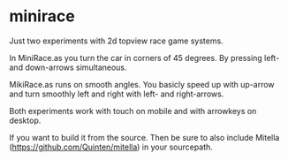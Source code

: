 # minirace

Just two experiments with 2d topview race game systems.

In MiniRace.as you turn the car in corners of 45 degrees. By pressing left- and down-arrows simultaneous.

MikiRace.as runs on smooth angles. You basicly speed up with up-arrow and turn smoothly left and right with left- and right-arrows.

Both experiments work with touch on mobile and with arrowkeys on desktop.

If you want to build it from the source. Then be sure to also include Mitella (https://github.com/Quinten/mitella) in your sourcepath.


